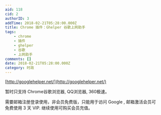 ```yaml
---
aid: 118
cid: 2
authorID: 3
addTime: 2018-02-21T05:28:00.000Z
title: Chrome 插件：Ghelper 谷歌上网助手
tags:
    - chrome
    - 插件
    - ghelper
    - 谷歌
    - 上网助手
comments: []
date: 2018-02-21T05:28:00.000Z
category: 时政
---
```


[http://googlehelper.net/](http://googlehelper.net/)

暂时只支持 Chrome谷歌浏览器, QQ浏览器, 360极速。

需要邮箱注册登录使用，非会员免费版，只能用于访问 Google , 邮箱激活会员可免费使用 3 天 VIP. 继续使用可购买会员充值。
